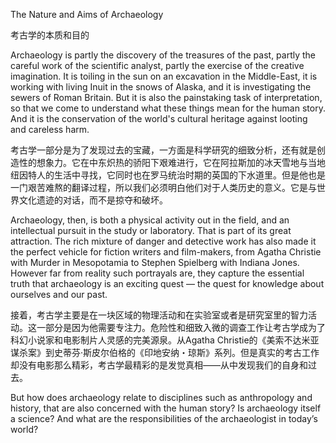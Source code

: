 The Nature and Aims of Archaeology

考古学的本质和目的

Archaeology is partly the discovery of the treasures of the past, partly the careful work of the scientific analyst, partly the exercise of the creative imagination. It is toiling in the sun on an excavation in the Middle-East, it is working with living Inuit in the snows of Alaska, and it is investigating the sewers of Roman Britain. But it is also the painstaking task of interpretation, so that we come to understand what these things mean for the human story. And it is the conservation of the world's cultural heritage against looting and careless harm.

考古学一部分是为了发现过去的宝藏，一方面是科学研究的细致分析，还有就是创造性的想象力。它在中东炽热的骄阳下艰难进行，它在阿拉斯加的冰天雪地与当地纽因特人的生活中寻找，它同时也在罗马统治时期的英国的下水道里。但是他也是一门艰苦难熬的翻译过程，所以我们必须明白他们对于人类历史的意义。它是与世界文化遗迹的对话，而不是掠夺和破坏。

Archaeology, then, is both a physical activity out in the field, and an intellectual pursuit in the study or laboratory. That is part of its great attraction. The rich mixture of danger and detective work has also made it the perfect vehicle for fiction writers and film-makers, from Agatha Christie with Murder in Mesopotamia to Stephen Spielberg with Indiana Jones. However far from reality such portrayals are, they capture the essential truth that archaeology is an exciting quest — the quest for knowledge about ourselves and our past.

接着，考古学主要是在一块区域的物理活动和在实验室或者是研究室里的智力活动。这一部分是因为他需要专注力。危险性和细致入微的调查工作让考古学成为了科幻小说家和电影制片人灵感的完美源泉。从Agatha Christie的《美索不达米亚谋杀案》到史蒂芬·斯皮尔伯格的《印地安纳・琼斯》系列。但是真实的考古工作却没有电影那么精彩，考古学最精彩的是发觉真相——从中发现我们的自身和过去。

But how does archaeology relate to disciplines such as anthropology and history, that are also concerned with the human story? Is archaeology itself a science? And what are the responsibilities of the archaeologist in today’s world?

